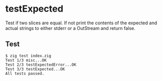 # testExpected

Test if two slices are equal. If not print the contents of the
expected and actual strings to either stderr or a OutStream and
return false.

## Test
```
$ zig test index.zig 
Test 1/3 misc...OK
Test 2/3 testExpectedError...OK
Test 3/3 testExpected...OK
All tests passed.
```
